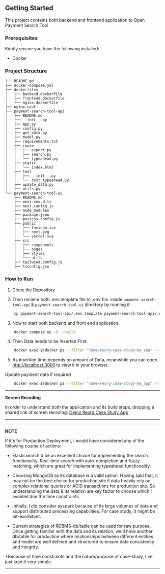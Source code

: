 ## Getting Started

This project contains both backend and frontend application to Open Payment Search Tool

### Prerequisites

Kindly ensure you have the following installed:
- Docker

### Project Structure

```
├── README.md
├── docker-compose.yml
├── dockerfiles
│   ├── backend.dockerfile
│   ├── frontend.dockerfile
│   └── nginx.dockerfile
├── nginx.conf
├── payment-search-tool-api
│   ├── README.md
│   ├── __init__.py
│   ├── app.py
│   ├── config.py
│   ├── get_data.py
│   ├── model.py
│   ├── requirements.txt
│   ├── route
│   │   ├── export.py
│   │   ├── search.py
│   │   └── typeahead.py
│   ├── static
│   │   └── index.html
│   ├── test
│   │   ├── __init__.py
│   │   └── test_typeahead.py
│   ├── update_data.py
│   ├── utils.py
└── payment-search-tool-ui
    ├── README.md
    ├── next-env.d.ts
    ├── next.config.js
    ├── node_modules
    ├── package.json
    ├── postcss.config.js
    ├── public
    │   ├── favicon.ico
    │   ├── next.svg
    │   └── vercel.svg
    ├── src
    │   ├── components
    │   ├── pages
    │   ├── styles
    │   └── utils
    ├── tailwind.config.js
    ├── tsconfig.jso
```


### How to Run

1. Clone the Repository

2. Then rename both .env.template file to .env file. inside `payment-search-tool-api` & `payment-search-tool-ui` directory by running it.
```bash
    cp payment-search-tool-api/.env.template payment-search-tool-api/.env && cp payment-search-tool-ui/.env.template payment-search-tool-ui/.env
```

3. Now to start both backend and front end application.
```bash
    docker compose up -d --build
```

4. Then Data needs to be Inserted First.
```bash
    docker exec $(docker ps --filter "name=reorg-case-study-be_app" --format "{{.ID}}") sh -c 'python insert_data.py'
```

5. As insertion time depends on amount of Data, meanwhile you can open [http://localhost:3000](http://localhost:3000) to view it in your browser.

Update payment data if required
```bash
    docker exec $(docker ps --filter "name=reorg-case-study-be_app" --format "{{.ID}}") sh -c 'python update_data.py'
```

---
**Screen Recoding**

In order to understand both the application and its build steps, dropping a shared link of screen recoding:
[Demo Reorg Case Study App](https://drive.google.com/drive/folders/1DlDbAbYBv-VFeY5ngrbxyF1YWO7qWqaJ?usp=share_link)

---

---
**NOTE**

If it's for Production Deployment, I would have considered any of the following course of actions: 
- Elasticsearch'd be an excellent choice for implementing the search functionality. Real-time search with auto-completion and fuzzy matching, which are great for implementing typeahead functionality. 

- Choosing MongoDB as its database is a valid option. Having said that, it may not be the best choice for production site if data heavily rely on complex relational queries or ACID transactions for production site. So understanding the data & its relation are key factor to choose which I avoided due the time constraints.

- Initially, I did consider pyspark because of its large volumes of data and support distributed processing capabilities. For case study, it might be bit-exorbitant.

- Current strategies of RDBMS-db/table can be used for raw purpose. Once getting familiar with the data and its relation, we'll have another db/table for production where relationships between different entities and model are well defined and structured to ensure data consistency and integrity.

*Because of time constraints and the nature/purpose of case-study, I've just kept it very simple.

---